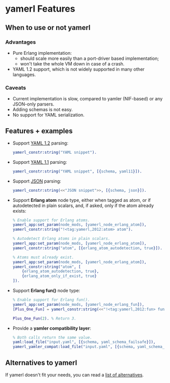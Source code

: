 # yamerl Features

## When to use or not yamerl

### Advantages

* Pure Erlang implementation:
  * should scale more easily than a port-driver based implementation;
  * won't take the whole VM down in case of a crash.
* YAML 1.2 support, which is not widely supported in many other languages.

### Caveats

* Current implementation is slow, compared to yamler (NIF-based) or any JSON-only parsers.
* Adding schemas is not easy.
* No support for YAML serialization.

## Features + examples

* Support [YAML 1.2](http://www.yaml.org/spec/1.2/spec.html) parsing:

  ```erlang
  yamerl_constr:string("YAML snippet").
  ```

* Support [YAML 1.1](http://yaml.org/spec/1.1/) parsing:

  ```erlang
  yamerl_constr:string("YAML snippet", [{schema, yaml11}]).
  ```

* Support [JSON](http://json.org/) parsing:

  ```erlang
  yamerl_constr:string(<<"JSON snippet">>, [{schema, json}]).
  ```

* Support **Erlang atom** node type, either when tagged as atom, or if autodetected in plain scalars, and, if asked, only if the atom already exists:

  ```erlang
  % Enable support for Erlang atoms.
  yamerl_app:set_param(node_mods, [yamerl_node_erlang_atom]),
  yamerl_constr:string("!<tag:yamerl,2012:atom> atom").

  % Autodetect Erlang atoms in plain scalars.
  yamerl_app:set_param(node_mods, [yamerl_node_erlang_atom]),
  yamerl_constr:string("atom", [{erlang_atom_autodetection, true}]).

  % Atoms must already exist.
  yamerl_app:set_param(node_mods, [yamerl_node_erlang_atom]),
  yamerl_constr:string("atom", [
      {erlang_atom_autodetection, true},
      {erlang_atom_only_if_exist, true}
  ]).
  ```

* Support **Erlang fun()** node type:

  ```erlang
  % Enable support for Erlang fun().
  yamerl_app:set_param(node_mods, [yamerl_node_erlang_fun]),
  [Plus_One_Fun] = yamerl_constr:string(<<"!<tag:yamerl,2012:fun> fun(X) -> X + 1 end.">>),

  Plus_One_Fun(2). % Return 3.
  ```

* Provide a **yamler compatibility layer**:

  ```erlang
  % Both calls return the same value.
  yaml:load_file("input.yaml", [{schema, yaml_schema_failsafe}]),
  yamerl_yamler_compat:load_file("input.yaml", [{schema, yaml_schema_failsafe}])
  ```

## Alternatives to yamerl

If yamerl doesn't fit your needs, you can read a [list of alternatives](alternatives.md).
